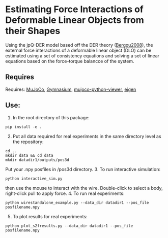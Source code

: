 # Estimating Force Interactions of Deformable Linear Objects from their Shapes
Using the jpQ-DER model based off the DER theory ([Bergou2008](http://www.cs.columbia.edu/cg/pdfs/143-rods.pdf)), the external force interactions of a deformable linear object (DLO) can be estimated using a set of consistency equations and solving a set of linear equations based on the force-torque balancce of the system.

## Requires
Requires: [MuJoCo](https://mujoco.readthedocs.io/en/latest/overview.html), [Gymnasium](https://github.com/Farama-Foundation/Gymnasium), [mujoco-python-viewer](https://github.com/rohanpsingh/mujoco-python-viewer), [eigen](http://eigen.tuxfamily.org/index.php?title=Main_Page#Download)

## Use:
1. In the root directory of this package:
```
pip install -e .
```
2. Put all data required for real experiments in the same directory level as the repository:
```
cd ..
mkdir data && cd data
mkdir datadir1/outputs/pos3d
```
Put your .npy posfiles in /pos3d directory.
3. To run interactive simulation:
```
python interactive_sim.py
```
then use the mouse to interact with the wire. Double-click to select a body, right-click pull to apply force.
4. To run real experiments:
```
python wirestandalone_example.py --data_dir datadir1 --pos_file posfilename.npy
```
5. To plot results for real experiments:
```
python plot_s2fresults.py --data_dir datadir1 --pos_file posfilename.npy
```